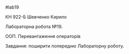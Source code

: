 #lab19

КН 922-Б Шевченко Кирило

Лабораторна робота №19. 

ООП. Перевантаження операторів

Завдання: поширити попередню Лабораторну роботу.